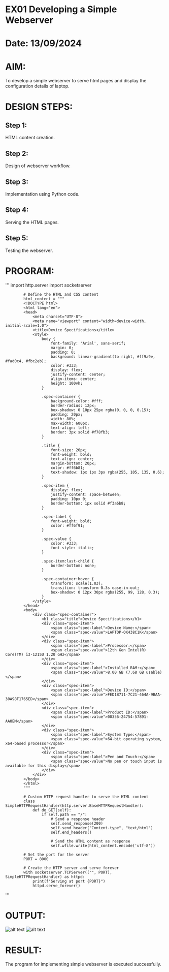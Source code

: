 # EX01 Developing a Simple Webserver

# Date: 13/09/2024
# AIM:
To develop a simple webserver to serve html pages and display the configuration details of laptop.

# DESIGN STEPS:
## Step 1:
HTML content creation.

## Step 2:
Design of webserver workflow.

## Step 3:
Implementation using Python code.

## Step 4:
Serving the HTML pages.

## Step 5:
Testing the webserver.

# PROGRAM:
'''
            import http.server
            import socketserver

            # Define the HTML and CSS content
            html_content = """
            <!DOCTYPE html>
            <html lang="en">
            <head>
                <meta charset="UTF-8">
                <meta name="viewport" content="width=device-width, initial-scale=1.0">
                <title>Device Specifications</title>
                <style>
                    body {
                        font-family: 'Arial', sans-serif;
                        margin: 0;
                        padding: 0;
                        background: linear-gradient(to right, #ff9a9e, #fad0c4, #fbc2eb);
                        color: #333;
                        display: flex;
                        justify-content: center;
                        align-items: center;
                        height: 100vh;
                    }

                    .spec-container {
                        background-color: #fff;
                        border-radius: 12px;
                        box-shadow: 0 10px 25px rgba(0, 0, 0, 0.15);
                        padding: 20px;
                        width: 80%;
                        max-width: 600px;
                        text-align: left;
                        border: 3px solid #f78fb3;
                    }

                    .title {
                        font-size: 26px;
                        font-weight: bold;
                        text-align: center;
                        margin-bottom: 20px;
                        color: #ff6b81;
                        text-shadow: 1px 1px 3px rgba(255, 105, 135, 0.6);
                    }

                    .spec-item {
                        display: flex;
                        justify-content: space-between;
                        padding: 10px 0;
                        border-bottom: 1px solid #f3a6b8;
                    }

                    .spec-label {
                        font-weight: bold;
                        color: #ff6f91;
                    }

                    .spec-value {
                        color: #333;
                        font-style: italic;
                    }

                    .spec-item:last-child {
                        border-bottom: none;
                    }

                    .spec-container:hover {
                        transform: scale(1.03);
                        transition: transform 0.3s ease-in-out;
                        box-shadow: 0 12px 30px rgba(255, 99, 128, 0.3);
                    }
                </style>
            </head>
            <body>
                <div class="spec-container">
                    <h1 class="title">Device Specifications</h1>
                    <div class="spec-item">
                        <span class="spec-label">Device Name:</span>
                        <span class="spec-value">LAPTOP-OK438C1K</span>
                    </div>
                    <div class="spec-item">
                        <span class="spec-label">Processor:</span>
                        <span class="spec-value">12th Gen Intel(R) Core(TM) i3-1215U 1.20 GHz</span>
                    </div>
                    <div class="spec-item">
                        <span class="spec-label">Installed RAM:</span>
                        <span class="spec-value">8.00 GB (7.68 GB usable)</span>
                    </div>
                    <div class="spec-item">
                        <span class="spec-label">Device ID:</span>
                        <span class="spec-value">FED1B711-7C21-464A-9BAA-30A98F1765ED</span>
                    </div>
                    <div class="spec-item">
                        <span class="spec-label">Product ID:</span>
                        <span class="spec-value">00356-24754-57891-AAOEM</span>
                    </div>
                    <div class="spec-item">
                        <span class="spec-label">System Type:</span>
                        <span class="spec-value">64-bit operating system, x64-based processor</span>
                    </div>
                    <div class="spec-item">
                        <span class="spec-label">Pen and Touch:</span>
                        <span class="spec-value">No pen or touch input is available for this display</span>
                    </div>
                </div>
            </body>
            </html>
            """

            # Custom HTTP request handler to serve the HTML content
            class SimpleHTTPRequestHandler(http.server.BaseHTTPRequestHandler):
                def do_GET(self):
                    if self.path == "/":
                        # Send a response header
                        self.send_response(200)
                        self.send_header("Content-type", "text/html")
                        self.end_headers()

                        # Send the HTML content as response
                        self.wfile.write(html_content.encode('utf-8'))

            # Set the port for the server
            PORT = 8000

            # Create the HTTP server and serve forever
            with socketserver.TCPServer(("", PORT), SimpleHTTPRequestHandler) as httpd:
                print(f"Serving at port {PORT}")
                httpd.serve_forever()
'''

# OUTPUT:

![alt text](<Screenshot (12).png>)
![alt text](<Screenshot (13).png>)


# RESULT:
The program for implementing simple webserver is executed successfully.
